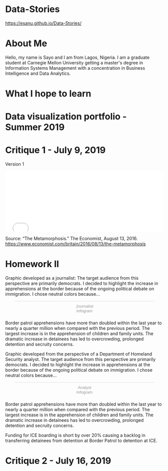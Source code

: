 # Data-Stories
https://esanu.github.io/Data-Stories/

# About Me
Hello, my name is Sayo and I am from Lagos, Nigeria. I am a graduate student at Carnegie Mellon University getting a master's degree in Information Systems Management with a concentration in Business Intelligence and Data Analytics. 

# What I hope to learn


# Data visualization portfolio - Summer 2019

# Critique 1 - July 9, 2019

Version 1
<iframe title="Number of likes per Facebook post published in 2016" aria-label="Table" id="datawrapper-chart-wcUjr" src="//datawrapper.dwcdn.net/wcUjr/2/" scrolling="no" frameborder="0" style="width: 0; min-width: 100% !important; border: none;" height="192"></iframe><script type="text/javascript">!function(){"use strict";window.addEventListener("message",function(a){if(void 0!==a.data["datawrapper-height"])for(var e in a.data["datawrapper-height"]){var t=document.getElementById("datawrapper-chart-"+e)||document.querySelector("iframe[src*='"+e+"']");t&&(t.style.height=a.data["datawrapper-height"][e]+"px")}})}();</script>

Source: “The Metamorphosis.” The Economist, August 13, 2016. https://www.economist.com/britain/2016/08/13/the-metamorphosis

# Homework II

Graphic developed as a journalist: The target audience from this perspective are primarily democrats. I decided to highlight the increase in apprehensions at the border because of the ongoing political debate on immigration.
I chose neutral colors because...

<script id="infogram_0_ee16705e-204e-46ab-b593-454d00d9c1e1" title="Journalist" src="https://e.infogram.com/js/dist/embed.js?ivQ" type="text/javascript"></script><div style="padding:8px 0;font-family:Arial!important;font-size:13px!important;line-height:15px!important;text-align:center;border-top:1px solid #dadada;margin:0 30px"><a href="https://infogram.com/ee16705e-204e-46ab-b593-454d00d9c1e1" style="color:#989898!important;text-decoration:none!important;" target="_blank">Journalist</a><br><a href="https://infogram.com" style="color:#989898!important;text-decoration:none!important;" target="_blank" rel="nofollow">Infogram</a></div>

Border patrol apprehensions have more than doubled within the last year to nearly a quarter million when compared with the previous period. The largest increase is in the apprehension of children and family units. The dramatic increase in detainees has led to overcrowding, prolonged detention and secruity concerns.

Graphic developed from the perspective of a Department of Homeland Security analyst.
The target audience from this perspective are primarily democrats. I decided to highlight the increase in apprehensions at the border because of the ongoing political debate on immigration.
I chose neutral colors because...

<div class="infogram-embed" data-id="5477ca7a-7c49-400d-a031-7e698ac67eff" data-type="interactive" data-title="Analyst"></div><script>!function(e,t,s,i){var n="InfogramEmbeds",o=e.getElementsByTagName("script")[0],d=/^http:/.test(e.location)?"http:":"https:";if(/^\/{2}/.test(i)&&(i=d+i),window[n]&&window[n].initialized)window[n].process&&window[n].process();else if(!e.getElementById(s)){var r=e.createElement("script");r.async=1,r.id=s,r.src=i,o.parentNode.insertBefore(r,o)}}(document,0,"infogram-async","https://e.infogram.com/js/dist/embed-loader-min.js");</script><div style="padding:8px 0;font-family:Arial!important;font-size:13px!important;line-height:15px!important;text-align:center;border-top:1px solid #dadada;margin:0 30px"><a href="https://infogram.com/5477ca7a-7c49-400d-a031-7e698ac67eff" style="color:#989898!important;text-decoration:none!important;" target="_blank">Analyst</a><br><a href="https://infogram.com" style="color:#989898!important;text-decoration:none!important;" target="_blank" rel="nofollow">Infogram</a></div>

Border patrol apprehensions have more than doubled within the last year to nearly a quarter million when compared with the previous period. The largest increase is in the apprehension of children and family units. The dramatic increase in detainees has led to overcrowding, prolonged detention and secruity concerns.

Funding for ICE boarding is short by over 20% causing a backlog in transferring detainees from detention at Border Patrol to detention at ICE.


# Critique 2 - July 16, 2019
